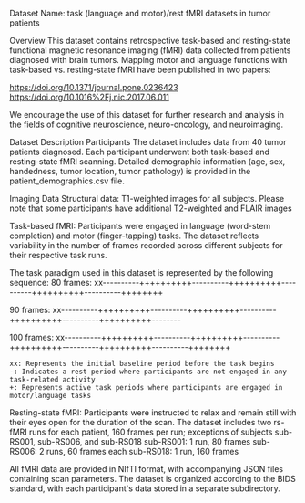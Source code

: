Dataset Name: task (language and motor)/rest fMRI datasets in tumor patients

Overview
This dataset contains retrospective task-based and resting-state functional magnetic resonance imaging (fMRI) data collected from patients diagnosed with brain tumors. Mapping motor and language functions with task-based vs. resting-state fMRI have been published in two papers:

https://doi.org/10.1371/journal.pone.0236423
https://doi.org/10.1016%2Fj.nic.2017.06.011

We encourage the use of this dataset for further research and analysis in the fields of cognitive neuroscience, neuro-oncology, and neuroimaging.

Dataset Description
Participants
The dataset includes data from 40 tumor patients diagnosed. Each participant underwent both task-based and resting-state fMRI scanning. Detailed demographic information (age, sex, handedness, tumor location, tumor pathology) is provided in the patient_demographics.csv file.

Imaging Data
Structural data: T1-weighted images for all subjects. Please note that some participants have additional T2-weighted and FLAIR images 

Task-based fMRI: Participants were engaged in language (word-stem completion) and motor (finger-tapping) tasks. 
The dataset reflects variability in the number of frames recorded across different subjects for their respective task runs.

The task paradigm used in this dataset is represented by the following sequence:
80 frames:
xx----------++++++++++----------++++++++++----------++++++++++----------++++++++

90 frames:
xx----------++++++++++----------++++++++++----------++++++++++----------++++++++++--------

100 frames: 
xx----------++++++++++----------++++++++++----------++++++++++----------++++++++++----------++++++++

    xx: Represents the initial baseline period before the task begins
    -: Indicates a rest period where participants are not engaged in any task-related activity
    +: Represents active task periods where participants are engaged in motor/language tasks

Resting-state fMRI: Participants were instructed to relax and remain still with their eyes open for the duration of the scan.
The dataset includes two rs-fMRI runs for each patient, 160 frames per run; exceptions of subjects sub-RS001, sub-RS006, and sub-RS018
sub-RS001: 1 run, 80 frames
sub-RS006: 2 runs, 60 frames each
sub-RS018: 1 run, 160 frames 

All fMRI data are provided in NIfTI format, with accompanying JSON files containing scan parameters. The dataset is organized according to the BIDS standard, with each participant's data stored in a separate subdirectory.